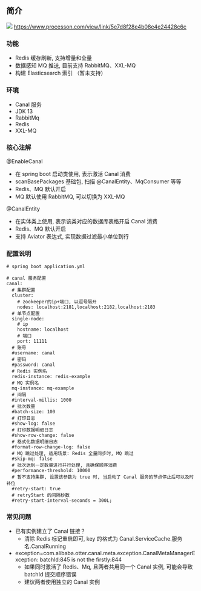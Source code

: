 ## 简介

![](http://processon.com/chart_image/5e7d8f17e4b08e4e24428c33.png)
https://www.processon.com/view/link/5e7d8f28e4b08e4e24428c6c

### 功能
- Redis 缓存刷新, 支持增量和全量
- 数据感知 MQ 推送, 目前支持 RabbitMQ、XXL-MQ
- 构建 Elasticsearch 索引 （暂未支持）

### 环境
- Canal 服务
- JDK 13
- RabbitMq
- Redis
- XXL-MQ

### 核心注解
@EnableCanal
- 在 spring boot 启动类使用, 表示激活 Canal 消费
- scanBasePackages 基础包, 扫描 @CanalEntity、MqConsumer 等等 
- Redis、MQ 默认开启
- MQ 默认使用 RabbitMQ, 可以切换为 XXL-MQ

@CanalEntity
- 在实体类上使用, 表示该类对应的数据库表格开启 Canal 消费
- Redis、MQ 默认开启
- 支持 Aviator 表达式, 实现数据过滤最小单位到行

### 配置说明
```
# spring boot application.yml

# canal 服务配置
canal:
  # 集群配置
  cluster:
    # zookeeper的ip+端口, 以逗号隔开
    nodes: localhost:2181,localhost:2182,localhost:2183
  # 单节点配置
  single-node:
    # ip
    hostname: localhost
    # 端口
    port: 11111
  # 账号
  #username: canal
  # 密码
  #password: canal
  # Redis 实例名
  redis-instance: redis-example
  # MQ 实例名
  mq-instance: mq-example
  # 间隔
  #interval-millis: 1000
  # 批次数量
  #batch-size: 100
  # 打印日志
  #show-log: false
  # 打印数据明细日志
  #show-row-change: false
  # 格式化数据明细日志
  #format-row-change-log: false
  # MQ 跳过处理, 适用场景: Redis 全量同步时, MQ 跳过
  #skip-mq: false
  # 批次达到一定数量进行并行处理, 且确保顺序消费
  #performance-threshold: 10000
  # 暂不支持集群, 设置该参数为 true 时, 当启动了 Canal 服务的节点停止后可以及时补位
  #retry-start: true
  # retryStart 的间隔秒数
  #retry-start-interval-seconds = 300L;
```

### 常见问题
- 已有实例建立了 Canal 链接？
    - 清除 Redis 标记重启即可, key 的格式为 Canal.ServiceCache.服务名.CanalRunning
- exception=com.alibaba.otter.canal.meta.exception.CanalMetaManagerException: batchId:845 is not the firstly:844
    - 如果同时激活了 Redis、Mq, 且两者共用同一个 Canal 实例, 可能会导致 batchId 提交顺序错误
    - 建议两者使用独立的 Canal 实例 